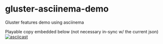 # gluster-asciinema-demo
Gluster features demo using asciinema

Playable copy embedded below (not necessary in-sync w/ the current json)
[![asciicast](https://asciinema.org/a/117581.png)](https://asciinema.org/a/117581?speed=5&autoplay=1&loop=1)

